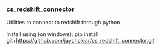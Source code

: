 ### cs_redshift_connector
Utilities to connect to redshift through python


Install using (on windows):
pip install git+https://github.com/jaychclear/cs_redshift_connector.git

